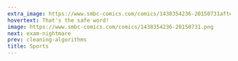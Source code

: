 ```yaml
---
extra_image: https://www.smbc-comics.com/comics/1438354236-20150731after.png
hovertext: That's the safe word!
image: https://www.smbc-comics.com/comics/1438354236-20150731.png
next: exam-nightmare
prev: cleaning-algorithms
title: Sports
---
```

